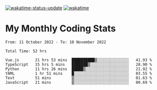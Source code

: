 [![wakatime-status-update](https://github.com/noopurphalak/noopurphalak/workflows/wakatime-status-update/badge.svg)](https://github.com/noopurphalak/noopurphalak/actions/workflows/main.yml)
[![wakatime](https://wakatime.com/badge/user/80ace140-ef40-4fdd-b8ed-f3be3d2e1aea.svg)](https://wakatime.com/@80ace140-ef40-4fdd-b8ed-f3be3d2e1aea)

# My Monthly Coding Stats

<!--START_SECTION:waka-->

```text
From: 11 October 2022 - To: 10 November 2022

Total Time: 52 hrs

Vue.js       21 hrs 53 mins  ██████████▒░░░░░░░░░░░░░░   41.93 %
TypeScript   15 hrs 5 mins   ███████▒░░░░░░░░░░░░░░░░░   28.90 %
Python       11 hrs 26 mins  █████▒░░░░░░░░░░░░░░░░░░░   21.92 %
YAML         1 hr 51 mins    █░░░░░░░░░░░░░░░░░░░░░░░░   03.55 %
Text         51 mins         ▒░░░░░░░░░░░░░░░░░░░░░░░░   01.63 %
JavaScript   21 mins         ▒░░░░░░░░░░░░░░░░░░░░░░░░   00.69 %
```

<!--END_SECTION:waka-->
